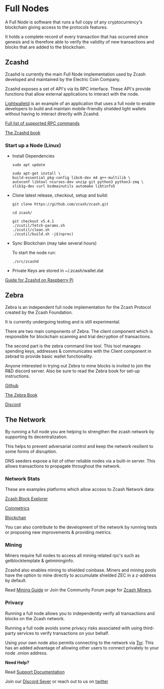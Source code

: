# Full Nodes

A Full Node is software that runs a full copy of any cryptocurrency's blockchain giving access to the protocols features.

It holds a complete record of every transaction that has occurred since genesis and is therefore able to verify the validity of new transactions and blocks that are added to the blockchain.

## Zcashd

Zcashd is currently the main Full Node implementation used by Zcash developed and maintained by the Electric Coin Company.

Zcashd exposes a set of API's via its RPC interface. These API's provide functions that allow external applications to interact with the node.

[Lightwalletd](https://github.com/zcash/lightwalletd) is an example of an application that uses a full node to enable developers to build and maintain mobile-friendly shielded light wallets without having to interact directly with Zcashd.

[Full list of supported RPC commands](https://zcash.github.io/rpc/)

[The Zcashd book](https://zcash.github.io/zcash/)


### Start up a Node (Linux)

- Install Dependencies 

      sudo apt update

      sudo apt-get install \
      build-essential pkg-config libc6-dev m4 g++-multilib \
      autoconf libtool ncurses-dev unzip git python3 python3-zmq \
      zlib1g-dev curl bsdmainutils automake libtinfo5

- Clone latest release, checkout, setup and build:

      git clone https://github.com/zcash/zcash.git

      cd zcash/

      git checkout v5.4.1
      ./zcutil/fetch-params.sh
      ./zcutil/clean.sh
      ./zcutil/build.sh -j$(nproc)

- Sync Blockchain (may take several hours)

    To start the node run:

      ./src/zcashd

- Private Keys are stored in ~/.zcash/wallet.dat

[Guide for Zcashd on Raspberry Pi](https://zechub.notion.site/Raspberry-Pi-4-a-zcashd-full-node-guide-6db67f686e8d4b0db6047e169eed51d1)


## Zebra

Zebra is an independent full node implementation for the Zcash Protocol created by the Zcash Foundation. 

It is currently undergoing testing and is still experimental.

There are two main components of Zebra. The client component which is responsible for blockchain scanning and trial decryption of transactions. 

The second part is the zebra command line tool. This tool manages spending keys, addresses & communicates with the Client component in zebrad to provide basic wallet functionality.

Anyone interested in trying out Zebra to mine blocks is invited to join the R&D discord server. Also be sure to read the Zebra book for set-up instructions. 

[Github](https://github.com/ZcashFoundation/zebra/)

[The Zebra Book](https://zebra.zfnd.org) 

[Discord](https://discord.gg/uvEdHsrb)



## The Network

By running a full node you are helping to strengthen the zcash network by supporting its decentralization. 

This helps to  prevent adversarial control and keep the network resilient to some forms of disruption.

DNS seeders expose a list of other reliable nodes via a built-in server. This allows transactions to propagate throughout the network. 

### Network Stats

These are examples platforms which allow access to Zcash Network data:

[Zcash Block Explorer](https://zcashblockexplorer.com)

[Coinmetrics](https://docs.coinmetrics.io/info/assets/zec)

[Blockchair](https://blockchair.com/zcash)

You can also contribute to the development of the network by running tests or proposing new improvements & providing metrics. 



### Mining

Miners require full nodes to access all mining related rpc's such as getblocktemplate & getmininginfo. 

Zcashd also enables mining to shielded coinbase. Miners and mining pools have the option to mine directly to accumulate shielded ZEC in a z-address by default. 

Read [Mining Guide](https://zcash.readthedocs.io/en/latest/rtd_pages/zcash_mining_guide.html) or Join the Community Forum page for [Zcash Miners](https://forum.zcashcommunity.com/c/mining/13).

### Privacy 

Running a full node allows you to independently verify all transactions and blocks on the Zcash network.

Running a full node avoids some privacy risks associated with using third-party services to verify transactions on your behalf.

Using your own node also permits connecting to the network via [Tor](https://zcash.github.io/zcash/user/tor.html).
This has an added advantage of allowing other users to connect privately to your node .onion address.


**Need Help?**

Read [Support Documentation](https://zcash.readthedocs.io/en/latest/)

Join our [Discord Sever](https://discord.gg/zcash) or reach out to us on [twitter](https://twitter.com/ZecHub)



